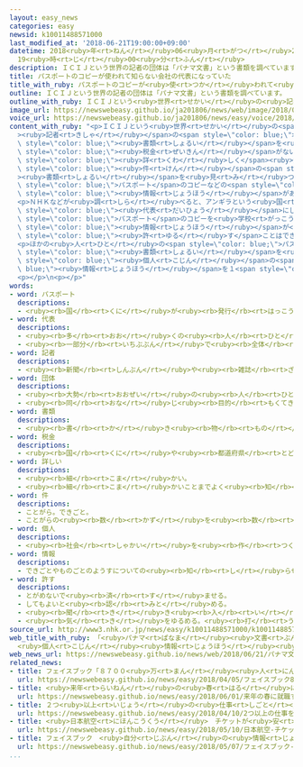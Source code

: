 ```yaml
---
layout: easy_news
categories: easy
newsid: k10011488571000
last_modified_at: '2018-06-21T19:00:00+09:00'
datetime: 2018<ruby>年<rt>ねん</rt></ruby>06<ruby>月<rt>がつ</rt></ruby>21<ruby>日<rt>にち</rt></ruby>
  19<ruby>時<rt>じ</rt></ruby>00<ruby>分<rt>ふん</rt></ruby>
description: ＩＣＩＪという世界の記者の団体は「パナマ文書」という書類を調べています。
title: パスポートのコピーが使われて知らない会社の代表になっていた
title_with_ruby: パスポートのコピーが<ruby>使<rt>つか</rt></ruby>われて<ruby>知<rt>し</rt></ruby>らない<ruby>会社<rt>かいしゃ</rt></ruby>の<ruby>代表<rt>だいひょう</rt></ruby>になっていた
outline: ＩＣＩＪという世界の記者の団体は「パナマ文書」という書類を調べています。
outline_with_ruby: ＩＣＩＪという<ruby>世界<rt>せかい</rt></ruby>の<ruby>記者<rt>きしゃ</rt></ruby>の<ruby>団体<rt>だんたい</rt></ruby>は「パナマ<ruby>文書<rt>ぶんしょ</rt></ruby>」という<ruby>書類<rt>しょるい</rt></ruby>を<ruby>調<rt>しら</rt></ruby>べています。
image_url: https://newswebeasy.github.io/ja201806/news/web/image/2018/06/21/K10011488571_1806202355_1806202358_01_02.jpg
voice_url: https://newswebeasy.github.io/ja201806/news/easy/voice/2018/06/21/k10011488571000.mp4
content_with_ruby: "<p>ＩＣＩＪという<ruby>世界<rt>せかい</rt></ruby>の<span style=\"color: blue;\"\
  ><ruby>記者<rt>きしゃ</rt></ruby></span>の<span style=\"color: blue;\"><ruby>団体<rt>だんたい</rt></ruby></span>は「パナマ<ruby>文書<rt>ぶんしょ</rt></ruby>」という<span\
  \ style=\"color: blue;\"><ruby>書類<rt>しょるい</rt></ruby></span>を<ruby>調<rt>しら</rt></ruby>べています。<span\
  \ style=\"color: blue;\"><ruby>税金<rt>ぜいきん</rt></ruby></span>がないかとても<ruby>安<rt>やす</rt></ruby>い「タックスヘイブン」と<ruby>呼<rt>よ</rt></ruby>ばれる<ruby>国<rt>くに</rt></ruby>を<ruby>利用<rt>りよう</rt></ruby>していた<ruby>会社<rt>かいしゃ</rt></ruby>や<ruby>人<rt>ひと</rt></ruby>について<span\
  \ style=\"color: blue;\"><ruby>詳<rt>くわ</rt></ruby>しく</span><ruby>知<rt>し</rt></ruby>るためです。<ruby>最近<rt>さいきん</rt></ruby>、<ruby>新<rt>あたら</rt></ruby>しい１２０<ruby>万<rt>まん</rt></ruby><span\
  \ style=\"color: blue;\"><ruby>件<rt>けん</rt></ruby></span>の<span style=\"color: blue;\"\
  ><ruby>書類<rt>しょるい</rt></ruby></span>を<ruby>見<rt>み</rt></ruby>つけて、<ruby>日本人<rt>にっぽんじん</rt></ruby>の<span\
  \ style=\"color: blue;\">パスポート</span>のコピーなどの<span style=\"color: blue;\"><ruby>個人<rt>こじん</rt></ruby></span>の<span\
  \ style=\"color: blue;\"><ruby>情報<rt>じょうほう</rt></ruby></span>があることがわかりました。</p>\n\
  <p>ＮＨＫなどが<ruby>調<rt>しら</rt></ruby>べると、アンギラという<ruby>国<rt>くに</rt></ruby>に４<ruby>人<rt>にん</rt></ruby>の<ruby>日本人<rt>にっぽんじん</rt></ruby>の<ruby>男性<rt>だんせい</rt></ruby>を<span\
  \ style=\"color: blue;\"><ruby>代表<rt>だいひょう</rt></ruby></span>にした<ruby>会社<rt>かいしゃ</rt></ruby>が<ruby>作<rt>つく</rt></ruby>られていました。しかし、４<ruby>人<rt>にん</rt></ruby>のうち<ruby>連絡<rt>れんらく</rt></ruby>ができた３<ruby>人<rt>にん</rt></ruby>の<ruby>男性<rt>だんせい</rt></ruby>は、この<ruby>会社<rt>かいしゃ</rt></ruby>について<ruby>全然<rt>ぜんぜん</rt></ruby><ruby>知<rt>し</rt></ruby>らないと<ruby>言<rt>い</rt></ruby>っています。３<ruby>人<rt>にん</rt></ruby>はタイで<span\
  \ style=\"color: blue;\">パスポート</span>のコピーを<ruby>学校<rt>がっこう</rt></ruby>などに<ruby>出<rt>だ</rt></ruby>したことがあると<ruby>言<rt>い</rt></ruby>っています。<ruby>男性<rt>だんせい</rt></ruby>の<ruby>１人<rt>ひとり</rt></ruby>は「<ruby>私<rt>わたし</rt></ruby>の<span\
  \ style=\"color: blue;\"><ruby>情報<rt>じょうほう</rt></ruby></span>が<ruby>知<rt>し</rt></ruby>らない<ruby>間<rt>あいだ</rt></ruby>に<ruby>使<rt>つか</rt></ruby>われた。<span\
  \ style=\"color: blue;\"><ruby>許<rt>ゆる</rt></ruby>す</span>ことはできない」と<ruby>言<rt>い</rt></ruby>っています。</p>\n\
  <p>ほかの<ruby>人<rt>ひと</rt></ruby>の<span style=\"color: blue;\">パスポート</span>やうその<span\
  \ style=\"color: blue;\"><ruby>書類<rt>しょるい</rt></ruby></span>を<ruby>使<rt>つか</rt></ruby>って、<ruby>会社<rt>かいしゃ</rt></ruby>を<ruby>作<rt>つく</rt></ruby>っていた<ruby>人<rt>ひと</rt></ruby>がいたこともわかりました。この<ruby>人<rt>ひと</rt></ruby>を<ruby>知<rt>し</rt></ruby>っている<ruby>男<rt>おとこ</rt></ruby>は「<span\
  \ style=\"color: blue;\"><ruby>個人<rt>こじん</rt></ruby></span>の<span style=\"color:\
  \ blue;\"><ruby>情報<rt>じょうほう</rt></ruby></span>を１<span style=\"color: blue;\"><ruby>件<rt>けん</rt></ruby></span>１０<ruby>万<rt>まん</rt></ruby><ruby>円<rt>えん</rt></ruby>で<ruby>買<rt>か</rt></ruby>って、２０ぐらいの<ruby>会社<rt>かいしゃ</rt></ruby>を<ruby>作<rt>つく</rt></ruby>った。<ruby>警察<rt>けいさつ</rt></ruby>はタックスヘイブンに<ruby>作<rt>つく</rt></ruby>った<ruby>会社<rt>かいしゃ</rt></ruby>を<ruby>調<rt>しら</rt></ruby>べることができない」と<ruby>話<rt>はな</rt></ruby>しています。</p>\n\
  <p></p>\n<p></p>"
words:
- word: パスポート
  descriptions:
  - <ruby><rb>国</rb><rt>くに</rt></ruby>が<ruby><rb>発行</rb><rt>はっこう</rt></ruby>する<ruby><rb>外国</rb><rt>がいこく</rt></ruby><ruby><rb>旅行</rb><rt>りょこう</rt></ruby>に<ruby><rb>必要</rb><rt>ひつよう</rt></ruby>な<ruby><rb>身分証明書</rb><rt>みぶんしょうめいしょ</rt></ruby>。<ruby><rb>旅券</rb><rt>りょけん</rt></ruby>。
- word: 代表
  descriptions:
  - <ruby><rb>多</rb><rt>おお</rt></ruby>くの<ruby><rb>人</rb><rt>ひと</rt></ruby>に<ruby><rb>代</rb><rt>か</rt></ruby>わって<ruby><rb>何</rb><rt>なに</rt></ruby>かをすること。また、その<ruby><rb>人</rb><rt>ひと</rt></ruby>。
  - <ruby><rb>一部分</rb><rt>いちぶぶん</rt></ruby>で<ruby><rb>全体</rb><rt>ぜんたい</rt></ruby>の<ruby><rb>特色</rb><rt>とくしょく</rt></ruby>を<ruby><rb>表</rb><rt>あらわ</rt></ruby>すこと。また、そのもの。
- word: 記者
  descriptions:
  - <ruby><rb>新聞</rb><rt>しんぶん</rt></ruby>や<ruby><rb>雑誌</rb><rt>ざっし</rt></ruby>などの<ruby><rb>記事</rb><rt>きじ</rt></ruby>を、<ruby><rb>取材</rb><rt>しゅざい</rt></ruby>したり<ruby><rb>書</rb><rt>か</rt></ruby>いたりする<ruby><rb>人</rb><rt>ひと</rt></ruby>。
- word: 団体
  descriptions:
  - <ruby><rb>大勢</rb><rt>おおぜい</rt></ruby>の<ruby><rb>人</rb><rt>ひと</rt></ruby>の<ruby><rb>集</rb><rt>あつ</rt></ruby>まり。
  - <ruby><rb>同</rb><rt>おな</rt></ruby>じ<ruby><rb>目的</rb><rt>もくてき</rt></ruby>を<ruby><rb>持</rb><rt>も</rt></ruby>った<ruby><rb>人々</rb><rt>ひとびと</rt></ruby>の<ruby><rb>集</rb><rt>あつ</rt></ruby>まり。
- word: 書類
  descriptions:
  - <ruby><rb>書</rb><rt>か</rt></ruby>き<ruby><rb>物</rb><rt>もの</rt></ruby>。<ruby><rb>書</rb><rt>か</rt></ruby>きつけ。<ruby><rb>文書</rb><rt>ぶんしょ</rt></ruby>。
- word: 税金
  descriptions:
  - <ruby><rb>国</rb><rt>くに</rt></ruby>や<ruby><rb>都道府県</rb><rt>とどうふけん</rt></ruby>、<ruby><rb>市町村</rb><rt>しちょうそん</rt></ruby>が、そこに<ruby><rb>住</rb><rt>す</rt></ruby>んでいる<ruby><rb>人</rb><rt>ひと</rt></ruby>から<ruby><rb>集</rb><rt>あつ</rt></ruby>めるお<ruby><rb>金</rb><rt>かね</rt></ruby>。
- word: 詳しい
  descriptions:
  - <ruby><rb>細</rb><rt>こま</rt></ruby>かい。
  - <ruby><rb>細</rb><rt>こま</rt></ruby>かいことまでよく<ruby><rb>知</rb><rt>し</rt></ruby>っている。
- word: 件
  descriptions:
  - ことがら。できごと。
  - ことがらの<ruby><rb>数</rb><rt>かず</rt></ruby>を<ruby><rb>数</rb><rt>かぞ</rt></ruby>えることば。
- word: 個人
  descriptions:
  - <ruby><rb>社会</rb><rt>しゃかい</rt></ruby>を<ruby><rb>作</rb><rt>つく</rt></ruby>っている、<ruby><rb>一人</rb><rt>ひとり</rt></ruby><ruby><rb>一人</rb><rt>ひとり</rt></ruby>。<ruby><rb>一人</rb><rt>ひとり</rt></ruby>の<ruby><rb>人間</rb><rt>にんげん</rt></ruby>。
- word: 情報
  descriptions:
  - できごとやものごとのようすについての<ruby><rb>知</rb><rt>し</rt></ruby>らせ。
- word: 許す
  descriptions:
  - とがめないで<ruby><rb>済</rb><rt>す</rt></ruby>ませる。
  - してもよいと<ruby><rb>認</rb><rt>みと</rt></ruby>める。
  - <ruby><rb>聞</rb><rt>き</rt></ruby>き<ruby><rb>入</rb><rt>い</rt></ruby>れる。<ruby><rb>受</rb><rt>う</rt></ruby>け<ruby><rb>入</rb><rt>い</rt></ruby>れる。
  - <ruby><rb>気</rb><rt>き</rt></ruby>をゆるめる。<ruby><rb>打</rb><rt>う</rt></ruby>ち<ruby><rb>解</rb><rt>と</rt></ruby>ける。
source_url: http://www3.nhk.or.jp/news/easy/k10011488571000/k10011488571000.html
web_title_with_ruby: 「<ruby>パナマ<rt>ぱなま</rt></ruby><ruby>文書<rt>ぶんしょ</rt></ruby>」<ruby>新資料<rt>しんしりょう</rt></ruby>
  <ruby>個人<rt>こじん</rt></ruby><ruby>情報<rt>じょうほう</rt></ruby><ruby>悪用<rt>あくよう</rt></ruby>の<ruby>実態<rt>じったい</rt></ruby><ruby>明<rt>あき</rt></ruby>らかに
web_news_url: https://newswebeasy.github.io/news/web/2018/06/21/パナマ文書新資料-個人情報悪用の実態明らかに
related_news:
- title: フェイスブック「８７００<ruby>万<rt>まん</rt></ruby><ruby>人<rt>にん</rt></ruby>の<ruby>情報<rt>じょうほう</rt></ruby>が<ruby>不正<rt>ふせい</rt></ruby>に<ruby>使<rt>つか</rt></ruby>われた」
  url: https://newswebeasy.github.io/news/easy/2018/04/05/フェイスブック8700万人の情報が不正に使われた
- title: <ruby>来年<rt>らいねん</rt></ruby>の<ruby>春<rt>はる</rt></ruby>に<ruby>就職<rt>しゅうしょく</rt></ruby>する<ruby>大学生<rt>だいがくせい</rt></ruby>の<ruby>面接<rt>めんせつ</rt></ruby>が<ruby>始<rt>はじ</rt></ruby>まる
  url: https://newswebeasy.github.io/news/easy/2018/06/01/来年の春に就職する大学生の面接が始まる
- title: ２つ<ruby>以上<rt>いじょう</rt></ruby>の<ruby>仕事<rt>しごと</rt></ruby>をしている<ruby>人<rt>ひと</rt></ruby>が<ruby>増<rt>ふ</rt></ruby>えている
  url: https://newswebeasy.github.io/news/easy/2018/04/10/2つ以上の仕事をしている人が増えている
- title: <ruby>日本航空<rt>にほんこうくう</rt></ruby>　チケットが<ruby>安<rt>やす</rt></ruby>い<ruby>飛行機<rt>ひこうき</rt></ruby>の<ruby>会社<rt>かいしゃ</rt></ruby>を<ruby>新<rt>あたら</rt></ruby>しく<ruby>作<rt>つく</rt></ruby>る
  url: https://newswebeasy.github.io/news/easy/2018/05/10/日本航空-チケットが安い飛行機の会社を新しく作る
- title: フェイスブック　<ruby>自分<rt>じぶん</rt></ruby>の<ruby>情報<rt>じょうほう</rt></ruby>を<ruby>守<rt>まも</rt></ruby>るための<ruby>新<rt>あたら</rt></ruby>しい<ruby>機能<rt>きのう</rt></ruby>
  url: https://newswebeasy.github.io/news/easy/2018/05/07/フェイスブック-自分の情報を守るための新しい機能
...
```

